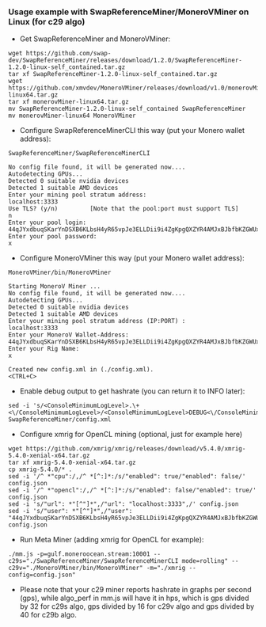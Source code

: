 ### Usage example with SwapReferenceMiner/MoneroVMiner on Linux (for c29 algo)

* Get SwapReferenceMiner and MoneroVMiner:

```shell
wget https://github.com/swap-dev/SwapReferenceMiner/releases/download/1.2.0/SwapReferenceMiner-1.2.0-linux-self_contained.tar.gz
tar xf SwapReferenceMiner-1.2.0-linux-self_contained.tar.gz
wget https://github.com/xmvdev/MoneroVMiner/releases/download/v1.0/monerovMiner-linux64.tar.gz
tar xf monerovMiner-linux64.tar.gz
mv SwapReferenceMiner-1.2.0-linux-self_contained SwapReferenceMiner
mv monerovMiner-linux64 MoneroVMiner
```

* Configure SwapReferenceMinerCLI this way (put your Monero wallet address):

```shell
SwapReferenceMiner/SwapReferenceMinerCLI
```
```
No config file found, it will be generated now....
Autodetecting GPUs...
Detected 0 suitable nvidia devices
Detected 1 suitable AMD devices
Enter your mining pool stratum address:
localhost:3333
Use TLS? (y/n)         [Note that the pool:port must support TLS]
n
Enter your pool login:
44qJYxdbuqSKarYnDSXB6KLbsH4yR65vpJe3ELLDii9i4ZgKpgQXZYR4AMJxBJbfbKZGWUxZU42QyZSsP4AyZZMbJBCrWr1
Enter your pool password:
x
```

* Configure MoneroVMiner this way (put your Monero wallet address):

```shell
MoneroVMiner/bin/MoneroVMiner
```
```
Starting MoneroV Miner ...
No config file found, it will be generated now....
Autodetecting GPUs...
Detected 0 suitable nvidia devices
Detected 1 suitable AMD devices
Enter your mining pool stratum address (IP:PORT) :
localhost:3333
Enter your MoneroV Wallet-Address:
44qJYxdbuqSKarYnDSXB6KLbsH4yR65vpJe3ELLDii9i4ZgKpgQXZYR4AMJxBJbfbKZGWUxZU42QyZSsP4AyZZMbJBCrWr1
Enter your Rig Name:
x

Created new config.xml in (./config.xml).
<CTRL+C>
```

* Enable debug output to get hashrate (you can return it to INFO later):

```shell
sed -i 's/<ConsoleMinimumLogLevel>.\+<\/ConsoleMinimumLogLevel>/<ConsoleMinimumLogLevel>DEBUG<\/ConsoleMinimumLogLevel>/' SwapReferenceMiner/config.xml
```

* Configure xmrig for OpenCL mining (optional, just for example here)

```shell
wget https://github.com/xmrig/xmrig/releases/download/v5.4.0/xmrig-5.4.0-xenial-x64.tar.gz
tar xf xmrig-5.4.0-xenial-x64.tar.gz
cp xmrig-5.4.0/* .
sed -i '/^ *"cpu":/,/^ *[^:]*:/s/"enabled": true/"enabled": false/' config.json
sed -i '/^ *"opencl":/,/^ *[^:]*:/s/"enabled": false/"enabled": true/' config.json
sed -i 's/"url": *"[^"]*",/"url": "localhost:3333",/' config.json
sed -i 's/"user": *"[^"]*",/"user": "44qJYxdbuqSKarYnDSXB6KLbsH4yR65vpJe3ELLDii9i4ZgKpgQXZYR4AMJxBJbfbKZGWUxZU42QyZSsP4AyZZMbJBCrWr1",/' config.json
```

* Run Meta Miner (adding xmrig for OpenCL for example):

```shell
./mm.js -p=gulf.moneroocean.stream:10001 --c29s="./SwapReferenceMiner/SwapReferenceMinerCLI mode=rolling" --c29v="./MoneroVMiner/bin/MoneroVMiner" -m="./xmrig --config=config.json"
```

* Please note that your c29 miner reports hashrate in graphs per second (gps), while algo_perf in mm.js will have it in hps, which is gps divided by 32 for
  c29s algo, gps divided by 16 for c29v algo and gps divided by 40 for c29b algo.